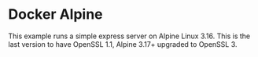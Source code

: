# Docker Alpine

This example runs a simple express server on Alpine Linux 3.16. This is the last version to have OpenSSL 1.1, Alpine
3.17+ upgraded to OpenSSL 3.
